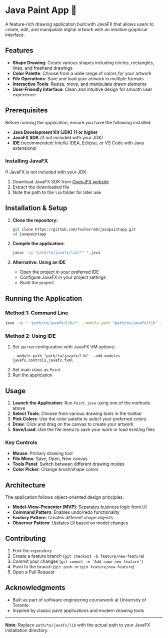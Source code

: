 # Java Paint App 🎨

A feature-rich drawing application built with JavaFX that allows users to create, edit, and manipulate digital artwork with an intuitive graphical interface.

## Features

- **Shape Drawing**: Create various shapes including circles, rectangles, lines, and freehand drawings
- **Color Palette**: Choose from a wide range of colors for your artwork
- **File Operations**: Save and load your artwork in multiple formats
- **Interactive Tools**: Resize, move, and manipulate drawn elements
- **User-Friendly Interface**: Clean and intuitive design for smooth user experience

## Prerequisites

Before running the application, ensure you have the following installed:

- **Java Development Kit (JDK) 11 or higher**
- **JavaFX SDK** (if not included with your JDK)
- **IDE** (recommended: IntelliJ IDEA, Eclipse, or VS Code with Java extensions)

### Installing JavaFX

If JavaFX is not included with your JDK:

1. Download JavaFX SDK from [OpenJFX website](https://openjfx.io/)
2. Extract the downloaded file
3. Note the path to the `lib` folder for later use

## Installation & Setup

1. **Clone the repository:**
   ```bash
   git clone https://github.com/tusharra0/javapaintapp.git
   cd javapaintapp
   ```

2. **Compile the application:**
   ```bash
   javac -cp "path/to/javafx/lib/*" *.java
   ```

3. **Alternative: Using an IDE**
   - Open the project in your preferred IDE
   - Configure JavaFX in your project settings
   - Build the project

## Running the Application

### Method 1: Command Line

```bash
java -cp ".:path/to/javafx/lib/*" --module-path "path/to/javafx/lib" --add-modules javafx.controls,javafx.fxml Paint
```

### Method 2: Using IDE

1. Set up run configuration with JavaFX VM options:
   ```
   --module-path "path/to/javafx/lib" --add-modules javafx.controls,javafx.fxml
   ```
2. Set main class as `Paint`
3. Run the application


## Usage

1. **Launch the Application**: Run `Paint.java` using one of the methods above
2. **Select Tools**: Choose from various drawing tools in the toolbar
3. **Pick Colors**: Use the color palette to select your preferred colors
4. **Draw**: Click and drag on the canvas to create your artwork
5. **Save/Load**: Use the file menu to save your work or load existing files

### Key Controls

- **Mouse**: Primary drawing tool
- **File Menu**: Save, Open, New canvas
- **Tools Panel**: Switch between different drawing modes
- **Color Picker**: Change brush/shape colors

## Architecture

The application follows object-oriented design principles:

- **Model-View-Presenter (MVP)**: Separates business logic from UI
- **Command Pattern**: Enables undo/redo functionality
- **Factory Pattern**: Creates different shape objects
- **Observer Pattern**: Updates UI based on model changes

## Contributing

1. Fork the repository
2. Create a feature branch (`git checkout -b feature/new-feature`)
3. Commit your changes (`git commit -m 'Add some new feature'`)
4. Push to the branch (`git push origin feature/new-feature`)
5. Open a Pull Request


## Acknowledgments

- Built as part of software engineering coursework at University of Toronto
- Inspired by classic paint applications and modern drawing tools
---

**Note**: Replace `path/to/javafx/lib` with the actual path to your JavaFX installation directory.
